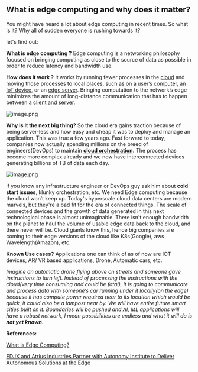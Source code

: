## What is edge computing and why does it matter?

You might have heard a lot about edge computing in recent times. So what is it? Why all of sudden everyone is rushing towards it? 

let's find out:

**What is edge computing ?**
Edge computing is a networking philosophy focused on bringing computing as close to the source of data as possible in order to reduce latency and bandwidth use.

**How does it work ?**
It works by running fewer processes in the  [cloud](https://www.cloudflare.com/en-gb/learning/cloud/what-is-the-cloud) and moving those processes to local places, such as on a user’s computer, an [IoT device](https://www.cloudflare.com/en-gb/learning/ddos/glossary/internet-of-things-iot), or an [edge server](https://www.cloudflare.com/en-gb/learning/cdn/glossary/edge-server). Bringing computation to the network’s edge minimizes the amount of long-distance communication that has to happen between a [client and server](https://www.cloudflare.com/en-gb/learning/serverless/glossary/client-side-vs-server-side).

![image.png](https://cdn.hashnode.com/res/hashnode/image/upload/v1624711629767/KBY0_Gegt.png)

**Why is it the next big thing?**
So the cloud era gains traction because of being server-less and how easy and cheap it was to deploy and manage an application. This was true a few years ago. Fast forward to today, companies now actually spending millions on the breed of engineers(DevOps) to maintain [**cloud orchestration**](https://searchitoperations.techtarget.com/definition/cloud-orchestrator)**.**
The process has become more complex already and we now have interconnected devices generating billions of TB of data each day.


![image.png](https://cdn.hashnode.com/res/hashnode/image/upload/v1624711678312/S69EIpClU.png)

if you know any infrastructure engineer or DevOps guy ask him about **cold start issues**, klunky orchestration, etc.
We need Edge computing because the cloud won’t keep up. Today's hyperscale cloud data centers are modern marvels, but they're a bad fit for the era of connected things. The scale of connected devices and the growth of data generated in this next technological phase is almost unimaginable. There isn't enough bandwidth on the planet to haul the volume of usable edge data back to the cloud, and there never will be. Cloud giants know this, hence big companies are coming to their edge versions of the cloud like K8s(Google), aws Wavelength(Amazon), etc.

**Known Use cases?**
Applications one can think of as of now are IOT devices, AR/ VR based applications, Drone, Automatic cars, etc.

*Imagine an automatic drone flying above on streets and someone gave instructions to turn left. Instead of processing the instructions with the cloud(very time consuming and could be fatal), it is going to communicate and process data with someone’s car running under it locally(on the edge) because it has compute power required near to its location which would be quick, it could also be a lampost near by. We will have entire future smart cities built on it. Boundaries will be pushed and AI, ML applications will have a robust network, I mean possibilities are endless and what it will do is **not yet known**.*

**References:**

[What is Edge Computing?](https://edjx.io/what-is-edge-computing)

[EDJX and Atrius Industries Partner with Autonomy Institute to Deliver Autonomous Solutions at the Edge](https://edjx.io/edjx-autonomy-pr) 

